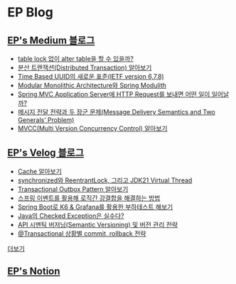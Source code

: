 
# EP Blog
## [EP's Medium 블로그](https://medium.com/@eastperson)
- [table lock 없이 alter table을 할 수 있을까?](https://eastperson.medium.com/table-lock-%EC%97%86%EC%9D%B4-alter-table%EC%9D%84-%ED%95%A0-%EC%88%98-%EC%9E%88%EC%9D%84%EA%B9%8C-566042c9ff91)
- [분산 트랜잭션(Distributed Transaction) 알아보기](https://eastperson.medium.com/분산-트랜잭션-distributed-transaction-알아보기-d0a10ad5dd53)
- [Time Based UUID의 새로운 표준(IETF version 6,7,8)](https://eastperson.medium.com/time-based-uuid의-새로운-표준-ieft-version-6-7-8-0924b325c2db)
- [Modular Monolithic Architecture와 Spring Modulith](https://monday9pm.com/modular-architecture와-spring-modulith-43b6709b2937)
- [Spring MVC Application Server에 HTTP Request를 보내면 어떤 일이 일어날까?](https://monday9pm.com/spring-mvc에-http-request를-보내면-어떤-일이-일어날까-80467f8bc486)
- [메시지 전달 전략과 두 장군 문제(Message Delivery Semantics and Two Generals’ Problem)](https://monday9pm.com/메시지-전달-전략과-두-장군-문제-message-delivery-semantics-and-two-generals-problem-f8f1c7646c0b)
- [MVCC(Multi Version Concurrency Control) 알아보기](https://monday9pm.com/mvcc-multi-version-concurrency-control-알아보기-e4102cd97e59)

## [EP's Velog 블로그](https://velog.io/@eastperson)
- [Cache 알아보기](https://velog.io/@eastperson/Cache-%EC%95%8C%EC%95%84%EB%B3%B4%EA%B8%B0)
- [synchronized와 ReentrantLock, 그리고 JDK21 Virtual Thread
](https://velog.io/@eastperson/synchronized%EC%99%80-ReentrantLock-%EA%B7%B8%EB%A6%AC%EA%B3%A0-JDK-21-Virtual-Thread)
- [Transactional Outbox Pattern 알아보기](https://velog.io/@eastperson/Transaction-Outbox-Pattern-%EC%95%8C%EC%95%84%EB%B3%B4%EA%B8%B0)
- [스프링 이벤트를 활용해 로직간 강결합을 해결하는 방법](https://velog.io/@eastperson/%EC%8A%A4%ED%94%84%EB%A7%81-%EC%9D%B4%EB%B2%A4%ED%8A%B8%EB%A5%BC-%ED%99%9C%EC%9A%A9%ED%95%B4-%EB%A1%9C%EC%A7%81%EA%B0%84-%EA%B0%95%EA%B2%B0%ED%95%A9%EC%9D%84-%ED%95%B4%EA%B2%B0%ED%95%98%EB%8A%94-%EB%B0%A9%EB%B2%95)
- [Spring Boot로 K6 & Grafana를 활용한 부하테스트 해보기](https://velog.io/@eastperson/Spring-Boot-%ED%99%98%EA%B2%BD%EC%97%90%EC%84%9C-K6-Grafana%EB%A5%BC-%ED%99%9C%EC%9A%A9%ED%95%9C-%EB%B6%80%ED%95%98%ED%85%8C%EC%8A%A4%ED%8A%B8-%ED%95%B4%EB%B3%B4%EA%B8%B0)
- [Java의 Checked Exception은 실수다?](https://velog.io/@eastperson/Java%EC%9D%98-Checked-Exception%EC%9D%80-%EC%8B%A4%EC%88%98%EB%8B%A4-83omm70j)
- [API 시멘틱 버저닝(Semantic Versioning) 및 버전 관리 전략](https://velog.io/@eastperson/API-%EB%B2%84%EC%A0%80%EB%8B%9D-%EC%A0%84%EB%9E%B5)
- [@Transactional 상황별 commit, rollback 전략](https://velog.io/@eastperson/Transactional-%EC%83%81%ED%99%A9%EB%B3%84-commit-rollback-%EC%A0%84%EB%9E%B5)

[더보기](https://velog.io/@eastperson/posts)

 ## [EP's Notion](https://www.notion.so/75f974cdc87f4e18aabe800f57e8af0b)
